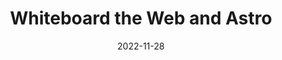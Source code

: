 ---
title: Whiteboard the Web and Astro
date: 2022-11-28
upcoming: true 
image:
  path: https://dam-cdn.cloudcannon.com/SF-Ep5-ben-pre.jpg
  alt: >-
    Blue banner with Static Feedback logo and image of event speaker, Ben
    Holmes. 
content: >-
  Join us to learn about learning and teaching web development in public,
  the ascent of Astro, and why whiteboards are the ideal content delivery
  method, with Ben Holmes.
link: https://www.youtube.com/watch?v=5XnUxVX4KTQ
---